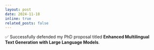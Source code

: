 ```yaml
---
layout: post
date: 2024-11-18
inline: true
related_posts: false
---
```


✅ Successfully defended my PhD proposal titled <b>Enhanced Multilingual Text Generation with Large Language Models</b>.
